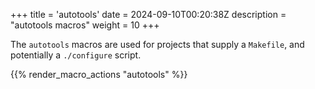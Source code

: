 +++
title = 'autotools'
date = 2024-09-10T00:20:38Z
description = "autotools macros"
weight = 10
+++

The `autotools` macros are used for projects that supply
a `Makefile`, and potentially a `./configure` script.

{{% render_macro_actions "autotools" %}}
